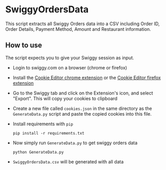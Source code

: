 # SwiggyOrdersData

This script extracts all Swiggy Orders data into a CSV including Order ID, Order Details, Payment Method, Amount and Restaurant information.

## How to use

The script expects you to give your Swiggy session as input.

- Login to swiggy.com on a browser (chrome or firefox)
- Install the [Cookie Editor chrome extension](https://chrome.google.com/webstore/detail/cookie-editor/hlkenndednhfkekhgcdicdfddnkalmdm?hl=en) or the [Cookie Editor firefox extension](https://addons.mozilla.org/en-US/firefox/addon/cookie-editor/)
- Go to the Swiggy tab and click on the Extension's icon, and select "Export". This will copy your cookies to clipboard
- Create a new file called `cookies.json` in the same directory as the `GenerateData.py` script and paste the copied cookies into this file.
- Install requirements with `pip`
  ```
  pip install -r requirements.txt
  ```
- Now simply run `GenerateData.py` to get swiggy orders data

  ```
  python GenerateData.py
  ```
- `SwiggyOrdersData.csv` will be generated with all data